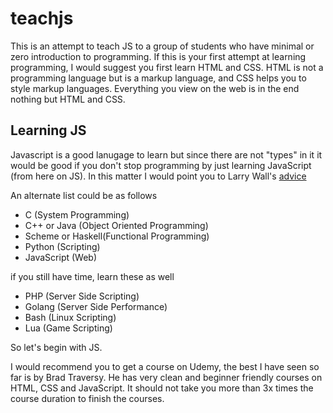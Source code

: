 # teachjs

This is an attempt to teach JS to a group of students who have minimal or zero
introduction to programming. If this is your first attempt at learning programming,
I would suggest you first learn HTML and CSS. HTML is not a programming language
but is a markup language, and CSS helps  you to style markup languages. Everything 
you view on the web is in the end nothing but HTML and CSS.

## Learning JS

Javascript is a good lanugage to learn but since there are not "types" in it it would
be good if you don't stop programming by just learning JavaScript (from here on JS).
In this matter I would point you to Larry Wall's [advice](https://www.youtube.com/watch?v=LR8fQiskYII)

An alternate list could be as follows

* C  (System Programming)
* C++ or Java  (Object Oriented Programming)
* Scheme or Haskell(Functional Programming)
* Python (Scripting)
* JavaScript (Web)

if you still have time, learn these as well

* PHP (Server Side Scripting)
* Golang (Server Side Performance)
* Bash (Linux Scripting)
* Lua (Game Scripting)


So let's begin with JS.

I would recommend you to get a course on Udemy, the best I have seen so far is by Brad Traversy.
He has very clean and beginner friendly courses on HTML, CSS and JavaScript. It should not take
you more than 3x times the course duration to finish the courses. 
